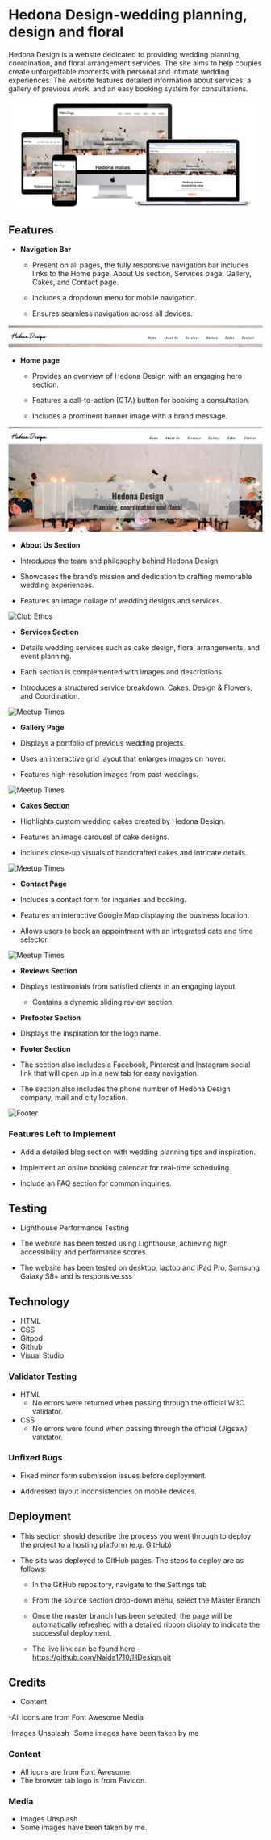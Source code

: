 # Hedona Design-wedding planning, design and floral 

Hedona Design is a website dedicated to providing wedding planning, coordination, and floral arrangement services. The site aims to help couples create unforgettable moments with personal and intimate wedding experiences. The website features detailed information about services, a gallery of previous work, and an easy booking system for consultations.


![alt text](assets/screenshot/screenshot%201.jpeg "Screenshot of the Hedona Design on different screen sizes")

## Features 


+ **Navigation Bar**

  + Present on all pages, the fully responsive navigation bar includes links to the Home page, About Us section, Services page, Gallery, Cakes, and Contact page.

  + Includes a dropdown menu for mobile navigation.

  + Ensures seamless navigation across all devices.



![alt text](assets/screenshot/screenshot3.png "Screenshot of the navigation bar")

+ **Home page**
 
  + Provides an overview of Hedona Design with an engaging hero section.

  + Features a call-to-action (CTA) button for booking a consultation.

  + Includes a prominent banner image with a brand message.


![alt text](assets/screenshot/screenshot4.png "Screenshot of the main hero image")

+ **About Us Section**

+ Introduces the team and philosophy behind Hedona Design.

+ Showcases the brand’s mission and dedication to crafting memorable wedding experiences.

+ Features an image collage of wedding designs and services.


![Club Ethos](https://github.com/lucyrush/readme-template/blob/master/media/love_running_ethos.png)

- __Services Section__

+ Details wedding services such as cake design, floral arrangements, and event planning.

+ Each section is complemented with images and descriptions.

+ Introduces a structured service breakdown: Cakes, Design & Flowers, and Coordination.


![Meetup Times](https://github.com/lucyrush/readme-template/blob/master/media/love_running_times.png)

+ **Gallery Page**

+ Displays a portfolio of previous wedding projects.

+ Uses an interactive grid layout that enlarges images on hover.

+ Features high-resolution images from past weddings.


![Meetup Times](https://github.com/lucyrush/readme-template/blob/master/media/love_running_times.png)

+ **Cakes Section**

+ Highlights custom wedding cakes created by Hedona Design.

+ Features an image carousel of cake designs.

+ Includes close-up visuals of handcrafted cakes and intricate details.


![Meetup Times](https://github.com/lucyrush/readme-template/blob/master/media/love_running_times.png)

+ **Contact Page**

+ Includes a contact form for inquiries and booking.

+ Features an interactive Google Map displaying the business location.

+ Allows users to book an appointment with an integrated date and time selector.


![Meetup Times](https://github.com/lucyrush/readme-template/blob/master/media/love_running_times.png)

+ **Reviews Section**


+ Displays testimonials from satisfied clients in an engaging layout.
  + Contains a dynamic sliding review section.

 


+ **Prefooter Section**

+ Displays the inspiration for the logo name.


+ **Footer Section**

- The section also includes a Facebook, Pinterest and Instagram social link that will open up in a new tab for easy navigation.

- The section also includes the phone number of Hedona Design company, mail and city location.




![Footer](https://github.com/lucyrush/readme-template/blob/master/media/love_running_footer.png)



### Features Left to Implement

+ Add a detailed blog section with wedding planning tips and inspiration.

+ Implement an online booking calendar for real-time scheduling.

+ Include an FAQ section for common inquiries.


## Testing 

+ Lighthouse Performance Testing

+ The website has been tested using Lighthouse, achieving high accessibility and performance scores.

+ The website has been tested on desktop, laptop and iPad Pro, Samsung Galaxy S8+ and is responsive.sss


## Technology

+ HTML
+ CSS
+ Gitpod
+ Github
+ Visual Studio


### Validator Testing 

- HTML
  - No errors were returned when passing through the official W3C validator.
- CSS
  - No errors were found when passing through the official (Jigsaw) validator.

### Unfixed Bugs

- Fixed minor form submission issues before deployment.

- Addressed layout inconsistencies on mobile devices.


## Deployment

+ This section should describe the process you went through to deploy the project to a hosting platform (e.g. GitHub) 

+ The site was deployed to GitHub pages. The steps to deploy are as follows: 
  + In the GitHub repository, navigate to the Settings tab 
  + From the source section drop-down menu, select the Master Branch
  + Once the master branch has been selected, the page will be automatically refreshed with a detailed ribbon display to indicate the successful deployment. 

  + The live link can be found here - https://github.com/Naida1710/HDesign.git



## Credits 

+ Content

-All icons are from Font Awesome
Media

-Images Unsplash
-Some images have been taken by me

### Content 

- All icons are from Font Awesome.
- The browser tab logo is from Favicon.

### Media

- Images Unsplash
- Some images have been taken by me.






